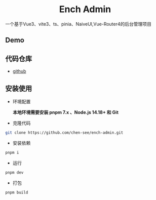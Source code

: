 
<div align="center">
	<h1>Ench Admin</h1>
</div>

一个基于Vue3、vite3、ts、pinia、NaiveUI,Vue-Router4的后台管理项目

## Demo
## 代码仓库

- [github](https://github.com/chen-see/ench-admin)

## 安装使用

- 环境配置

  **本地环境需要安装 pnpm 7.x 、Node.js 14.18+ 和 Git**


- 克隆代码

```bash
git clone https://github.com/chen-see/ench-admin.git
```

- 安装依赖

```bash
pnpm i
```

- 运行

```bash
pnpm dev
```

- 打包

```bash
pnpm build
```
```